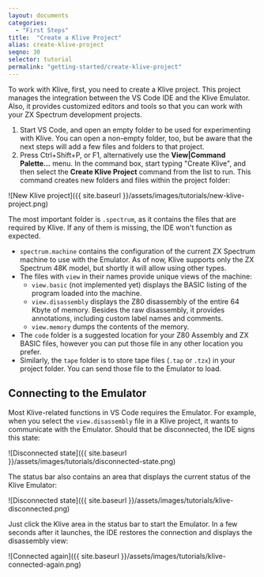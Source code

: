 ```yaml
---
layout: documents
categories: 
  - "First Steps"
title:  "Create a Klive Project"
alias: create-klive-project
seqno: 30
selector: tutorial
permalink: "getting-started/create-klive-project"
---
```


To work with Klive, first, you need to create a Klive project. This project manages the integration between the VS Code IDE and the Klive Emulator. Also, it provides customized editors and tools so that you can work with your ZX Spectrum development projects.

1. Start VS Code, and open an empty folder to be used for experimenting with Klive. You can open a non-empty folder, too, but be aware that the next steps will add a few files and folders to that project.
2. Press Ctrl+Shift+P, or F1, alternatively use the **View\|Command Palette...** menu. In the command box, start typing "Create Klive", and then select the **Create Klive Project** command from the list to run. This command creates new folders and files within the project folder:

![New Klive project]({{ site.baseurl }}/assets/images/tutorials/new-klive-project.png)

The most important folder is `.spectrum`, as it contains the files that are required by Klive. If any of them is missing, the IDE won't function as expected.
- `spectrum.machine` contains the configuration of the current ZX Spectrum machine to use with the Emulator. As of now, Klive supports only the ZX Spectrum 48K model, but shortly it will allow using other types.
- The files with `view` in their names provide unique views of the machine:
    - `view.basic` (not implemented yet) displays the BASIC listing of the program loaded into the machine.
    - `view.disassembly` displays the Z80 disassembly of the entire 64 Kbyte of memory. Besides the raw disassembly, it provides annotations, including custom label names and comments.
    - `view.memory` dumps the contents of the memory.
- The `code` folder is a suggested location for your Z80 Assembly and ZX BASIC files, however you can put those file in any other location you prefer.
- Similarly, the `tape` folder is to store tape files (`.tap` or `.tzx`) in your project folder. You can send those file to the Emulator to load.

## Connecting to the Emulator
 
Most Klive-related functions in VS Code requires the Emulator. For example, when you select the `view.disassembly` file in a Klive project, it wants to communicate with the Emulator. Should that be disconnected, the IDE signs this state:

![Disconnected state]({{ site.baseurl }}/assets/images/tutorials/disconnected-state.png)

The status bar also contains an area that displays the current status of the Klive Emulator:

![Disconnected state]({{ site.baseurl }}/assets/images/tutorials/klive-disconnected.png)

Just click the Klive area in the status bar to start the Emulator. In a few seconds after it launches, the IDE restores the connection and displays the disassembly view:

![Connected again]({{ site.baseurl }}/assets/images/tutorials/klive-connected-again.png)
